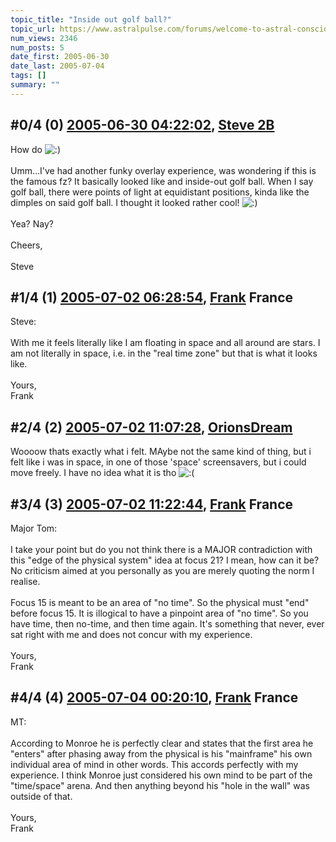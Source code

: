 ```yaml
---
topic_title: "Inside out golf ball?"
topic_url: https://www.astralpulse.com/forums/welcome-to-astral-consciousness!/inside-out-golf-ball
num_views: 2346
num_posts: 5
date_first: 2005-06-30
date_last: 2005-07-04
tags: []
summary: ""
---
```


## \#0/4 (0) [2005-06-30 04:22:02](https://www.astralpulse.com/forums/index.php?msg=168486), [Steve 2B](https://www.astralpulse.com/forums/profile/?u=8938)  ##
<section>
How do
<img alt=":)" class="smiley" src="https://www.astralpulse.com/forums/Smileys/fugue/smiley.png" title="Smiley"/>
<br>
<br>
Umm...I've had another funky overlay experience, was wondering if this is the famous fz? It basically looked like and inside-out golf ball. When I say golf ball, there were points of light at equidistant positions, kinda like the dimples on said golf ball. I thought it looked rather cool!
<img alt=":)" class="smiley" src="https://www.astralpulse.com/forums/Smileys/fugue/smiley.png" title="Smiley"/>
<br>
<br>
Yea? Nay?
<br>
<br>
Cheers,
<br>
<br>
Steve
</section>

## \#1/4 (1) [2005-07-02 06:28:54](https://www.astralpulse.com/forums/index.php?msg=168773), [Frank](https://www.astralpulse.com/forums/profile/?u=359) France ##
<section>
Steve:
<br>
<br>
With me it feels literally like I am floating in space and all around are stars. I am not literally in space, i.e. in the "real time zone" but that is what it looks like.
<br>
<br>
Yours,
<br>
Frank
</section>

## \#2/4 (2) [2005-07-02 11:07:28](https://www.astralpulse.com/forums/index.php?msg=168799), [OrionsDream](https://www.astralpulse.com/forums/profile/?u=9035)  ##
<section>
Woooow thats exactly what i felt. MAybe not the same kind of thing, but i felt like i was in space, in one of those 'space' screensavers, but i could move freely. I have no idea what it is tho
<img alt=":(" class="smiley" src="https://www.astralpulse.com/forums/Smileys/fugue/sad.png" title="Sad"/>
</section>

## \#3/4 (3) [2005-07-02 11:22:44](https://www.astralpulse.com/forums/index.php?msg=168803), [Frank](https://www.astralpulse.com/forums/profile/?u=359) France ##
<section>
Major Tom:
<br>
<br>
I take your point but do you not think there is a MAJOR contradiction with this "edge of the physical system" idea at focus 21? I mean, how can it be? No criticism aimed at you personally as you are merely quoting the norm I realise.
<br>
<br>
Focus 15 is meant to be an area of "no time". So the physical must "end" before focus 15. It is illogical to have a pinpoint area of "no time". So you have time, then no-time, and then time again. It's something that never, ever sat right with me and does not concur with my experience.
<br>
<br>
Yours,
<br>
Frank
</section>

## \#4/4 (4) [2005-07-04 00:20:10](https://www.astralpulse.com/forums/index.php?msg=168999), [Frank](https://www.astralpulse.com/forums/profile/?u=359) France ##
<section>
MT:
<br>
<br>
According to Monroe he is perfectly clear and states that the first area he "enters" after phasing away from the physical is his "mainframe" his own individual area of mind in other words. This accords perfectly with my experience. I think Monroe just considered his own mind to be part of the "time/space" arena. And then anything beyond his "hole in the wall" was outside of that.
<br>
<br>
Yours,
<br>
Frank
</section>
